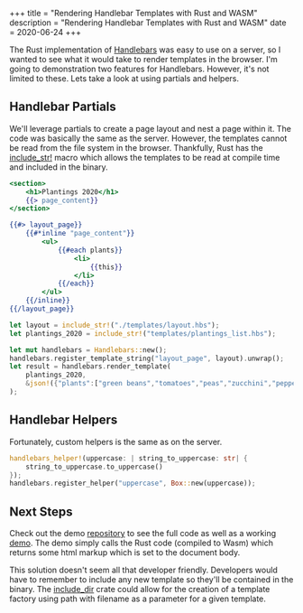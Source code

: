 +++
title = "Rendering Handlebar Templates with Rust and WASM"
description = "Rendering Handlebar Templates with Rust and WASM"
date = 2020-06-24
+++


The Rust implementation of <a target="_blank" href="https://github.com/sunng87/handlebars-rust">Handlebars</a>
was easy to use on a server, so I wanted
to see what it would take to render templates in the browser. I'm going to demonstration two features for
Handlebars. However, it's not limited to these. Lets take a look at using partials and helpers.
    
## Handlebar Partials

We'll leverage partials to create a page layout and nest a page within it.
The code was basically the same as the server. However, the templates cannot be read from
the file system in the browser. Thankfully, Rust has the <a target="_blank"
                                             href="https://doc.rust-lang.org/std/macro.include_str.html">include_str!</a>
macro which allows the templates to be read at compile time and included in the binary.

```handlebars 
<section>
    <h1>Plantings 2020</h1>
    {{> page_content}}
</section>
```
```handlebars
{{#> layout_page}}
    {{#*inline "page_content"}}
        <ul>
            {{#each plants}}
                <li>
                    {{this}}
                </li>
            {{/each}}
        </ul>
    {{/inline}}
{{/layout_page}}
```

```rust
let layout = include_str!("./templates/layout.hbs");
let plantings_2020 = include_str!("templates/plantings_list.hbs");

let mut handlebars = Handlebars::new();
handlebars.register_template_string("layout_page", layout).unwrap();
let result = handlebars.render_template(
    plantings_2020,
    &json!({"plants":["green beans","tomatoes","peas","zucchini","peppers","cucumbers","soy beans","corn","melons"]}),
);
```

##  Handlebar Helpers

Fortunately, custom helpers is the same as on the server.

```rust
handlebars_helper!(uppercase: | string_to_uppercase: str| {
    string_to_uppercase.to_uppercase()
});
handlebars.register_helper("uppercase", Box::new(uppercase));
```
    
## Next Steps
    
Check out the demo <a href="https://github.com/logankeenan/logankeenan.github.io/repos/wasm-handlebars">repository</a>
to see the full code as well as a working <a href="https://logankeenan.com/repos/wasm-handlebars/index.html">demo</a>.
The demo simply calls the Rust code (compiled to Wasm) which returns some html markup which is set to the
document body.
    
This solution doesn't seem all that developer friendly. Developers would have to remember to include any new template
so they'll be contained in the binary. The <a target="_blank" href="https://crates.io/crates/include_dir">include_dir</a>
crate could allow for the creation of a template factory using path with filename as a parameter for a given template.
    